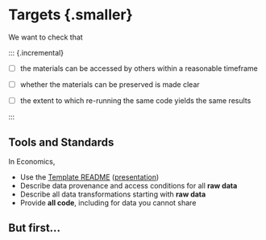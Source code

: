 # Targets {.smaller}

We want to check that

::: {.incremental}

- [ ]  the materials can be accessed by others within a reasonable timeframe
- [ ]  whether the materials can be preserved is made clear
- [ ]  the extent to which re-running the same code yields the same results


:::

## Tools and Standards

In Economics, 

- Use the [Template README](https://social-science-data-editors.github.io/template_README/) ([presentation](https://larsvilhuber.github.io/readme-presentation/))
- Describe data provenance and access conditions for all **raw data**
- Describe all data transformations starting with **raw data**
- Provide **all code**, including for data you cannot share

## But first...